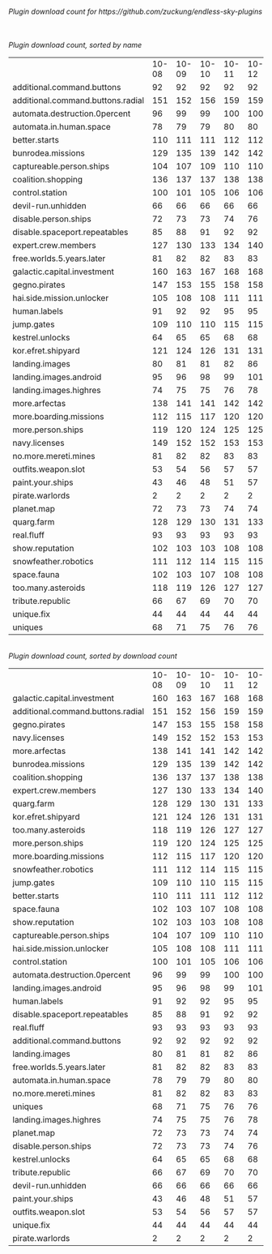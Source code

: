 <h6>Plugin download count for https://github.com/zuckung/endless-sky-plugins<br>
<br>
<h6>Plugin download count, sorted by name<br>
<table>
	<tr>
		<td></td>
		<td>10-08</td>
		<td>10-09</td>
		<td>10-10</td>
		<td>10-11</td>
		<td>10-12</td>
		<td>10-13</td>
		<td>10-14</td>
		<td>today +</td>
	</tr>
	<tr>
		<td>additional.command.buttons</td>
		<td>92</td>
		<td>92</td>
		<td>92</td>
		<td>92</td>
		<td>92</td>
		<td>92</td>
		<td>92</td>
		<td></td>
	</tr>
	<tr>
		<td>additional.command.buttons.radial</td>
		<td>151</td>
		<td>152</td>
		<td>156</td>
		<td>159</td>
		<td>159</td>
		<td>164</td>
		<td>164</td>
		<td></td>
	</tr>
	<tr>
		<td>automata.destruction.0percent</td>
		<td>96</td>
		<td>99</td>
		<td>99</td>
		<td>100</td>
		<td>100</td>
		<td>105</td>
		<td>105</td>
		<td></td>
	</tr>
	<tr>
		<td>automata.in.human.space</td>
		<td>78</td>
		<td>79</td>
		<td>79</td>
		<td>80</td>
		<td>80</td>
		<td>84</td>
		<td>84</td>
		<td></td>
	</tr>
	<tr>
		<td>better.starts</td>
		<td>110</td>
		<td>111</td>
		<td>111</td>
		<td>112</td>
		<td>112</td>
		<td>114</td>
		<td>116</td>
		<td>+ 2</td>
	</tr>
	<tr>
		<td>bunrodea.missions</td>
		<td>129</td>
		<td>135</td>
		<td>139</td>
		<td>142</td>
		<td>142</td>
		<td>144</td>
		<td>144</td>
		<td></td>
	</tr>
	<tr>
		<td>captureable.person.ships</td>
		<td>104</td>
		<td>107</td>
		<td>109</td>
		<td>110</td>
		<td>110</td>
		<td>112</td>
		<td>112</td>
		<td></td>
	</tr>
	<tr>
		<td>coalition.shopping</td>
		<td>136</td>
		<td>137</td>
		<td>137</td>
		<td>138</td>
		<td>138</td>
		<td>142</td>
		<td>143</td>
		<td>+ 1</td>
	</tr>
	<tr>
		<td>control.station</td>
		<td>100</td>
		<td>101</td>
		<td>105</td>
		<td>106</td>
		<td>106</td>
		<td>110</td>
		<td>110</td>
		<td></td>
	</tr>
	<tr>
		<td>devil-run.unhidden</td>
		<td>66</td>
		<td>66</td>
		<td>66</td>
		<td>66</td>
		<td>66</td>
		<td>66</td>
		<td>66</td>
		<td></td>
	</tr>
	<tr>
		<td>disable.person.ships</td>
		<td>72</td>
		<td>73</td>
		<td>73</td>
		<td>74</td>
		<td>76</td>
		<td>76</td>
		<td>76</td>
		<td></td>
	</tr>
	<tr>
		<td>disable.spaceport.repeatables</td>
		<td>85</td>
		<td>88</td>
		<td>91</td>
		<td>92</td>
		<td>92</td>
		<td>96</td>
		<td>96</td>
		<td></td>
	</tr>
	<tr>
		<td>expert.crew.members</td>
		<td>127</td>
		<td>130</td>
		<td>133</td>
		<td>134</td>
		<td>140</td>
		<td>140</td>
		<td>141</td>
		<td>+ 1</td>
	</tr>
	<tr>
		<td>free.worlds.5.years.later</td>
		<td>81</td>
		<td>82</td>
		<td>82</td>
		<td>83</td>
		<td>83</td>
		<td>83</td>
		<td>84</td>
		<td>+ 1</td>
	</tr>
	<tr>
		<td>galactic.capital.investment</td>
		<td>160</td>
		<td>163</td>
		<td>167</td>
		<td>168</td>
		<td>168</td>
		<td>175</td>
		<td>176</td>
		<td>+ 1</td>
	</tr>
	<tr>
		<td>gegno.pirates</td>
		<td>147</td>
		<td>153</td>
		<td>155</td>
		<td>158</td>
		<td>158</td>
		<td>160</td>
		<td>161</td>
		<td>+ 1</td>
	</tr>
	<tr>
		<td>hai.side.mission.unlocker</td>
		<td>105</td>
		<td>108</td>
		<td>108</td>
		<td>111</td>
		<td>111</td>
		<td>111</td>
		<td>111</td>
		<td></td>
	</tr>
	<tr>
		<td>human.labels</td>
		<td>91</td>
		<td>92</td>
		<td>92</td>
		<td>95</td>
		<td>95</td>
		<td>97</td>
		<td>97</td>
		<td></td>
	</tr>
	<tr>
		<td>jump.gates</td>
		<td>109</td>
		<td>110</td>
		<td>110</td>
		<td>115</td>
		<td>115</td>
		<td>117</td>
		<td>117</td>
		<td></td>
	</tr>
	<tr>
		<td>kestrel.unlocks</td>
		<td>64</td>
		<td>65</td>
		<td>65</td>
		<td>68</td>
		<td>68</td>
		<td>70</td>
		<td>71</td>
		<td>+ 1</td>
	</tr>
	<tr>
		<td>kor.efret.shipyard</td>
		<td>121</td>
		<td>124</td>
		<td>126</td>
		<td>131</td>
		<td>131</td>
		<td>133</td>
		<td>137</td>
		<td>+ 4</td>
	</tr>
	<tr>
		<td>landing.images</td>
		<td>80</td>
		<td>81</td>
		<td>81</td>
		<td>82</td>
		<td>86</td>
		<td>90</td>
		<td>90</td>
		<td></td>
	</tr>
	<tr>
		<td>landing.images.android</td>
		<td>95</td>
		<td>96</td>
		<td>98</td>
		<td>99</td>
		<td>101</td>
		<td>101</td>
		<td>101</td>
		<td></td>
	</tr>
	<tr>
		<td>landing.images.highres</td>
		<td>74</td>
		<td>75</td>
		<td>75</td>
		<td>76</td>
		<td>78</td>
		<td>78</td>
		<td>78</td>
		<td></td>
	</tr>
	<tr>
		<td>more.arfectas</td>
		<td>138</td>
		<td>141</td>
		<td>141</td>
		<td>142</td>
		<td>142</td>
		<td>144</td>
		<td>144</td>
		<td></td>
	</tr>
	<tr>
		<td>more.boarding.missions</td>
		<td>112</td>
		<td>115</td>
		<td>117</td>
		<td>120</td>
		<td>120</td>
		<td>122</td>
		<td>123</td>
		<td>+ 1</td>
	</tr>
	<tr>
		<td>more.person.ships</td>
		<td>119</td>
		<td>120</td>
		<td>124</td>
		<td>125</td>
		<td>125</td>
		<td>129</td>
		<td>130</td>
		<td>+ 1</td>
	</tr>
	<tr>
		<td>navy.licenses</td>
		<td>149</td>
		<td>152</td>
		<td>152</td>
		<td>153</td>
		<td>153</td>
		<td>153</td>
		<td>156</td>
		<td>+ 3</td>
	</tr>
	<tr>
		<td>no.more.mereti.mines</td>
		<td>81</td>
		<td>82</td>
		<td>82</td>
		<td>83</td>
		<td>83</td>
		<td>83</td>
		<td>83</td>
		<td></td>
	</tr>
	<tr>
		<td>outfits.weapon.slot</td>
		<td>53</td>
		<td>54</td>
		<td>56</td>
		<td>57</td>
		<td>57</td>
		<td>59</td>
		<td>60</td>
		<td>+ 1</td>
	</tr>
	<tr>
		<td>paint.your.ships</td>
		<td>43</td>
		<td>46</td>
		<td>48</td>
		<td>51</td>
		<td>57</td>
		<td>61</td>
		<td>62</td>
		<td>+ 1</td>
	</tr>
	<tr>
		<td>pirate.warlords</td>
		<td>2</td>
		<td>2</td>
		<td>2</td>
		<td>2</td>
		<td>2</td>
		<td>2</td>
		<td>3</td>
		<td>+ 1</td>
	</tr>
	<tr>
		<td>planet.map</td>
		<td>72</td>
		<td>73</td>
		<td>73</td>
		<td>74</td>
		<td>74</td>
		<td>76</td>
		<td>76</td>
		<td></td>
	</tr>
	<tr>
		<td>quarg.farm</td>
		<td>128</td>
		<td>129</td>
		<td>130</td>
		<td>131</td>
		<td>133</td>
		<td>137</td>
		<td>139</td>
		<td>+ 2</td>
	</tr>
	<tr>
		<td>real.fluff</td>
		<td>93</td>
		<td>93</td>
		<td>93</td>
		<td>93</td>
		<td>93</td>
		<td>93</td>
		<td>93</td>
		<td></td>
	</tr>
	<tr>
		<td>show.reputation</td>
		<td>102</td>
		<td>103</td>
		<td>103</td>
		<td>108</td>
		<td>108</td>
		<td>112</td>
		<td>112</td>
		<td></td>
	</tr>
	<tr>
		<td>snowfeather.robotics</td>
		<td>111</td>
		<td>112</td>
		<td>114</td>
		<td>115</td>
		<td>115</td>
		<td>117</td>
		<td>118</td>
		<td>+ 1</td>
	</tr>
	<tr>
		<td>space.fauna</td>
		<td>102</td>
		<td>103</td>
		<td>107</td>
		<td>108</td>
		<td>108</td>
		<td>110</td>
		<td>112</td>
		<td>+ 2</td>
	</tr>
	<tr>
		<td>too.many.asteroids</td>
		<td>118</td>
		<td>119</td>
		<td>126</td>
		<td>127</td>
		<td>127</td>
		<td>131</td>
		<td>131</td>
		<td></td>
	</tr>
	<tr>
		<td>tribute.republic</td>
		<td>66</td>
		<td>67</td>
		<td>69</td>
		<td>70</td>
		<td>70</td>
		<td>70</td>
		<td>70</td>
		<td></td>
	</tr>
	<tr>
		<td>unique.fix</td>
		<td>44</td>
		<td>44</td>
		<td>44</td>
		<td>44</td>
		<td>44</td>
		<td>44</td>
		<td>44</td>
		<td></td>
	</tr>
	<tr>
		<td>uniques</td>
		<td>68</td>
		<td>71</td>
		<td>75</td>
		<td>76</td>
		<td>76</td>
		<td>78</td>
		<td>81</td>
		<td>+ 3</td>
	</tr>
</table>
</h6>
<h6>Plugin download count, sorted by download count<br>
<table>
	<tr>
		<td></td>
		<td>10-08</td>
		<td>10-09</td>
		<td>10-10</td>
		<td>10-11</td>
		<td>10-12</td>
		<td>10-13</td>
		<td>10-14</td>
		<td>today +</td>
	</tr>
	<tr>
		<td>galactic.capital.investment</td>
		<td>160</td>
		<td>163</td>
		<td>167</td>
		<td>168</td>
		<td>168</td>
		<td>175</td>
		<td>176</td>
		<td>+ 1</td>
	</tr>
	<tr>
		<td>additional.command.buttons.radial</td>
		<td>151</td>
		<td>152</td>
		<td>156</td>
		<td>159</td>
		<td>159</td>
		<td>164</td>
		<td>164</td>
		<td></td>
	</tr>
	<tr>
		<td>gegno.pirates</td>
		<td>147</td>
		<td>153</td>
		<td>155</td>
		<td>158</td>
		<td>158</td>
		<td>160</td>
		<td>161</td>
		<td>+ 1</td>
	</tr>
	<tr>
		<td>navy.licenses</td>
		<td>149</td>
		<td>152</td>
		<td>152</td>
		<td>153</td>
		<td>153</td>
		<td>153</td>
		<td>156</td>
		<td>+ 3</td>
	</tr>
	<tr>
		<td>more.arfectas</td>
		<td>138</td>
		<td>141</td>
		<td>141</td>
		<td>142</td>
		<td>142</td>
		<td>144</td>
		<td>144</td>
		<td></td>
	</tr>
	<tr>
		<td>bunrodea.missions</td>
		<td>129</td>
		<td>135</td>
		<td>139</td>
		<td>142</td>
		<td>142</td>
		<td>144</td>
		<td>144</td>
		<td></td>
	</tr>
	<tr>
		<td>coalition.shopping</td>
		<td>136</td>
		<td>137</td>
		<td>137</td>
		<td>138</td>
		<td>138</td>
		<td>142</td>
		<td>143</td>
		<td>+ 1</td>
	</tr>
	<tr>
		<td>expert.crew.members</td>
		<td>127</td>
		<td>130</td>
		<td>133</td>
		<td>134</td>
		<td>140</td>
		<td>140</td>
		<td>141</td>
		<td>+ 1</td>
	</tr>
	<tr>
		<td>quarg.farm</td>
		<td>128</td>
		<td>129</td>
		<td>130</td>
		<td>131</td>
		<td>133</td>
		<td>137</td>
		<td>139</td>
		<td>+ 2</td>
	</tr>
	<tr>
		<td>kor.efret.shipyard</td>
		<td>121</td>
		<td>124</td>
		<td>126</td>
		<td>131</td>
		<td>131</td>
		<td>133</td>
		<td>137</td>
		<td>+ 4</td>
	</tr>
	<tr>
		<td>too.many.asteroids</td>
		<td>118</td>
		<td>119</td>
		<td>126</td>
		<td>127</td>
		<td>127</td>
		<td>131</td>
		<td>131</td>
		<td></td>
	</tr>
	<tr>
		<td>more.person.ships</td>
		<td>119</td>
		<td>120</td>
		<td>124</td>
		<td>125</td>
		<td>125</td>
		<td>129</td>
		<td>130</td>
		<td>+ 1</td>
	</tr>
	<tr>
		<td>more.boarding.missions</td>
		<td>112</td>
		<td>115</td>
		<td>117</td>
		<td>120</td>
		<td>120</td>
		<td>122</td>
		<td>123</td>
		<td>+ 1</td>
	</tr>
	<tr>
		<td>snowfeather.robotics</td>
		<td>111</td>
		<td>112</td>
		<td>114</td>
		<td>115</td>
		<td>115</td>
		<td>117</td>
		<td>118</td>
		<td>+ 1</td>
	</tr>
	<tr>
		<td>jump.gates</td>
		<td>109</td>
		<td>110</td>
		<td>110</td>
		<td>115</td>
		<td>115</td>
		<td>117</td>
		<td>117</td>
		<td></td>
	</tr>
	<tr>
		<td>better.starts</td>
		<td>110</td>
		<td>111</td>
		<td>111</td>
		<td>112</td>
		<td>112</td>
		<td>114</td>
		<td>116</td>
		<td>+ 2</td>
	</tr>
	<tr>
		<td>space.fauna</td>
		<td>102</td>
		<td>103</td>
		<td>107</td>
		<td>108</td>
		<td>108</td>
		<td>110</td>
		<td>112</td>
		<td>+ 2</td>
	</tr>
	<tr>
		<td>show.reputation</td>
		<td>102</td>
		<td>103</td>
		<td>103</td>
		<td>108</td>
		<td>108</td>
		<td>112</td>
		<td>112</td>
		<td></td>
	</tr>
	<tr>
		<td>captureable.person.ships</td>
		<td>104</td>
		<td>107</td>
		<td>109</td>
		<td>110</td>
		<td>110</td>
		<td>112</td>
		<td>112</td>
		<td></td>
	</tr>
	<tr>
		<td>hai.side.mission.unlocker</td>
		<td>105</td>
		<td>108</td>
		<td>108</td>
		<td>111</td>
		<td>111</td>
		<td>111</td>
		<td>111</td>
		<td></td>
	</tr>
	<tr>
		<td>control.station</td>
		<td>100</td>
		<td>101</td>
		<td>105</td>
		<td>106</td>
		<td>106</td>
		<td>110</td>
		<td>110</td>
		<td></td>
	</tr>
	<tr>
		<td>automata.destruction.0percent</td>
		<td>96</td>
		<td>99</td>
		<td>99</td>
		<td>100</td>
		<td>100</td>
		<td>105</td>
		<td>105</td>
		<td></td>
	</tr>
	<tr>
		<td>landing.images.android</td>
		<td>95</td>
		<td>96</td>
		<td>98</td>
		<td>99</td>
		<td>101</td>
		<td>101</td>
		<td>101</td>
		<td></td>
	</tr>
	<tr>
		<td>human.labels</td>
		<td>91</td>
		<td>92</td>
		<td>92</td>
		<td>95</td>
		<td>95</td>
		<td>97</td>
		<td>97</td>
		<td></td>
	</tr>
	<tr>
		<td>disable.spaceport.repeatables</td>
		<td>85</td>
		<td>88</td>
		<td>91</td>
		<td>92</td>
		<td>92</td>
		<td>96</td>
		<td>96</td>
		<td></td>
	</tr>
	<tr>
		<td>real.fluff</td>
		<td>93</td>
		<td>93</td>
		<td>93</td>
		<td>93</td>
		<td>93</td>
		<td>93</td>
		<td>93</td>
		<td></td>
	</tr>
	<tr>
		<td>additional.command.buttons</td>
		<td>92</td>
		<td>92</td>
		<td>92</td>
		<td>92</td>
		<td>92</td>
		<td>92</td>
		<td>92</td>
		<td></td>
	</tr>
	<tr>
		<td>landing.images</td>
		<td>80</td>
		<td>81</td>
		<td>81</td>
		<td>82</td>
		<td>86</td>
		<td>90</td>
		<td>90</td>
		<td></td>
	</tr>
	<tr>
		<td>free.worlds.5.years.later</td>
		<td>81</td>
		<td>82</td>
		<td>82</td>
		<td>83</td>
		<td>83</td>
		<td>83</td>
		<td>84</td>
		<td>+ 1</td>
	</tr>
	<tr>
		<td>automata.in.human.space</td>
		<td>78</td>
		<td>79</td>
		<td>79</td>
		<td>80</td>
		<td>80</td>
		<td>84</td>
		<td>84</td>
		<td></td>
	</tr>
	<tr>
		<td>no.more.mereti.mines</td>
		<td>81</td>
		<td>82</td>
		<td>82</td>
		<td>83</td>
		<td>83</td>
		<td>83</td>
		<td>83</td>
		<td></td>
	</tr>
	<tr>
		<td>uniques</td>
		<td>68</td>
		<td>71</td>
		<td>75</td>
		<td>76</td>
		<td>76</td>
		<td>78</td>
		<td>81</td>
		<td>+ 3</td>
	</tr>
	<tr>
		<td>landing.images.highres</td>
		<td>74</td>
		<td>75</td>
		<td>75</td>
		<td>76</td>
		<td>78</td>
		<td>78</td>
		<td>78</td>
		<td></td>
	</tr>
	<tr>
		<td>planet.map</td>
		<td>72</td>
		<td>73</td>
		<td>73</td>
		<td>74</td>
		<td>74</td>
		<td>76</td>
		<td>76</td>
		<td></td>
	</tr>
	<tr>
		<td>disable.person.ships</td>
		<td>72</td>
		<td>73</td>
		<td>73</td>
		<td>74</td>
		<td>76</td>
		<td>76</td>
		<td>76</td>
		<td></td>
	</tr>
	<tr>
		<td>kestrel.unlocks</td>
		<td>64</td>
		<td>65</td>
		<td>65</td>
		<td>68</td>
		<td>68</td>
		<td>70</td>
		<td>71</td>
		<td>+ 1</td>
	</tr>
	<tr>
		<td>tribute.republic</td>
		<td>66</td>
		<td>67</td>
		<td>69</td>
		<td>70</td>
		<td>70</td>
		<td>70</td>
		<td>70</td>
		<td></td>
	</tr>
	<tr>
		<td>devil-run.unhidden</td>
		<td>66</td>
		<td>66</td>
		<td>66</td>
		<td>66</td>
		<td>66</td>
		<td>66</td>
		<td>66</td>
		<td></td>
	</tr>
	<tr>
		<td>paint.your.ships</td>
		<td>43</td>
		<td>46</td>
		<td>48</td>
		<td>51</td>
		<td>57</td>
		<td>61</td>
		<td>62</td>
		<td>+ 1</td>
	</tr>
	<tr>
		<td>outfits.weapon.slot</td>
		<td>53</td>
		<td>54</td>
		<td>56</td>
		<td>57</td>
		<td>57</td>
		<td>59</td>
		<td>60</td>
		<td>+ 1</td>
	</tr>
	<tr>
		<td>unique.fix</td>
		<td>44</td>
		<td>44</td>
		<td>44</td>
		<td>44</td>
		<td>44</td>
		<td>44</td>
		<td>44</td>
		<td></td>
	</tr>
	<tr>
		<td>pirate.warlords</td>
		<td>2</td>
		<td>2</td>
		<td>2</td>
		<td>2</td>
		<td>2</td>
		<td>2</td>
		<td>3</td>
		<td>+ 1</td>
	</tr>
</table>
</h6>
